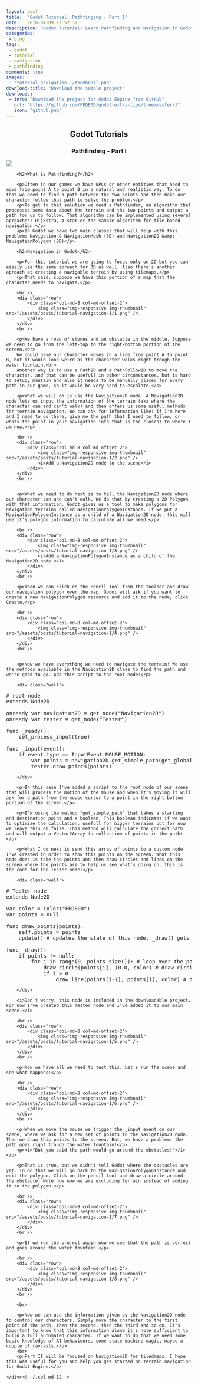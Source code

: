 ```yaml
---
layout: post
title:  "Godot Tutorial: Pathfinging - Part 1"
date:   2016-04-09 12:52:32
description: "Godot Tutorial: Learn Pathfinding and Navigation in Godot Engine. A small tutorial and a project available for download."
categories:
 - blog
tags:
 - godot
 - tutorial
 - navigation
 - pathfinding
comments: true
images:
 - "tutorial-navigation-1/thumbnail.png"
download-title: "Download the sample project"
downloads:
 - info: "Download the project for Godot Engine from GitHub"
   url: "https://github.com/FEDE0D/godot-extra-tips/tree/master/3"
   icon: "github.png" 
---
```


<div style="text-align:center;">
	<h2>Godot Tutorials</h2>
	<h3>Pathfinding - Part I</h3>
</div>
<!--more-->

<img class="img img-responsive" src="/assets/posts/tutorial-navigation-1/thumbnail.png" />

<div class="row">
	<div class="col-md-12 img-gallery-make">

		<h2>What is Pathfinding?</h2>

		<p>Often in our games we have NPCs or other entities that need to move from point A to point B in a natural and realistic way. To do that we need to find a path between the two points and then make our character follow that path to solve the problem.</p>
		<p>To get to that solution we need a Pathfinder, an algorithm that processes some data about the terrain and the two points and output a path for us to follow. That algorithm can be implemented using several aproaches: Dijkstra, A-star or the sample algorithm for tile-based navigation.</p>
		<p>In Godot we have two main classes that will help with this problem: Navigation & NavigationMesh (3D) and Navigation2D &amp; NavigationPolygon (2D)</p>

		<h2>Navigation in Godot</h2>

		<p>For this tutorial we are going to focus only on 2D but you can easily use the same aproach for 3D as well. Also there's another aproach at creating a navigable terrain by using tilemaps.</p>
		<p>That said, suppose we have this portion of a map that the character needs to navigate.</p>

		<br />
		<div class="row">
			<div class="col-md-8 col-md-offset-2">
				<img class="img-responsive img-thumbnail" src="/assets/posts/tutorial-navigation-1/1.png" />
			</div>
		</div>
		<br />

		<p>We have a road of stones and an obstacle in the middle. Suppose we need to go from the left-top to the right-bottom portion of the screen.<br>
		We could have our character moves in a line from point A to point B, but it would look weird as the character walks right trough the water fountain.<br>
		Another way is to use a Path2D and a PathFollow2D to move the character, and that can be usefull in other circumstances, but is hard to setup, mantain and also it needs to be manually placed for every path in our game, so it would be very hard to escalate.</p>

		<p>What we will do is use the Navigation2D node. A Navigation2D node lets us input the information of the terrain (aka where the character can and can't walk) and then offers us some useful methods for terrain navigation. We can ask for information like: if I'm here and I need to go there, give me the path that I need to follow, or whats the point in your navigation info that is the closest to where I am now.</p>

		<br />
		<div class="row">
			<div class="col-md-8 col-md-offset-2">
				<img class="img-responsive img-thumbnail" src="/assets/posts/tutorial-navigation-1/2.png" />
				<i>Add a Navigation2D node to the scene</i>
			</div>
		</div>
		<br />


		<p>What we need to do next is to tell the Navigation2D node where our character can and can't walk. We do that by creating a 2D Polygon with that information. Godot gives us a tool to make polygons for navigation terrains called NavigationPolygonInstance. If we put a NavigationPolygonInstance as a child of a Navigation2D node, this will use it's polygon information to calculate all we need.</p>

		<br />
		<div class="row">
			<div class="col-md-8 col-md-offset-2">
				<img class="img-responsive img-thumbnail" src="/assets/posts/tutorial-navigation-1/3.png" />
				<i>Add a NavigationPolygonInstance as a child of the Navigation2D node.</i>
			</div>
		</div>
		<br />

		<p>Then we can click on the Pencil Tool from the toolbar and draw our navigation polygon over the map. Godot will ask if you want to create a new NavigationPolygon resource and add it to the node, click Create.</p>

		<br />
		<div class="row">
			<div class="col-md-8 col-md-offset-2">
				<img class="img-responsive img-thumbnail" src="/assets/posts/tutorial-navigation-1/4.png" />
			</div>
		</div>
		<br />


		<p>Now we have everything we need to navigate the terrain! We use the methods available in the Navigation2D class to find the path and we're good to go. Add this script to the root node:</p>

		<div class="well">
<pre>
# root node
extends Node2D

onready var navigation2D = get_node("Navigation2D")
onready var tester = get_node("Tester")

func _ready():
	set_process_input(true)

func _input(event):
	if event.type == InputEvent.MOUSE_MOTION:
		var points = navigation2D.get_simple_path(get_global_mouse_pos(), Vector2(760, 560), false)
		tester.draw_points(points)
</pre>
		</div>

		<p>In this case I've added a script to the root node of our scene that will process the motion of the mouse and when it's moving it will ask for a path from the mouse cursor to a point in the right-bottom portion of the screen.</p>

		<p>I'm using the method "get_simple_path" that takes a starting and destination point and a boolean. This boolean indicates if we want to optimize the calculation, usefull for bigger terrains but for now we leave this on false. This method will calculate the correct path and will output a Vector2Array (a collection of points in the path).</p>

		<p>What I do next is send this array of points to a custom node I've created in order to show this points on the screen. What this node does is take the points and then draw circles and lines on the screen where the points are to help us see what's going on. This is the code for the Tester node:</p>

		<div class="well">
<pre>
# Tester node
extends Node2D

var color = Color("FEDE0D")
var points = null

func draw_points(points):
	self.points = points
	update() # updates the state of this node, _draw() gets called

func _draw():
	if points != null:
		for i in range(0, points.size()): # loop over the points
			draw_circle(points[i], 10.0, color) # draw circle
			if i > 0:
				draw_line(points[i-1], points[i], color) # draw lines
</pre>
		</div>

		<i>Don't worry, this node is included in the downloadable project. For now I've created this Tester node and I've added it to our main scene.</i>

		<br />
		<div class="row">
			<div class="col-md-8 col-md-offset-2">
				<img class="img-responsive img-thumbnail" src="/assets/posts/tutorial-navigation-1/5.png" />
			</div>
		</div>
		<br />

		<p>Now we have all we need to test this. Let's run the scene and see what happens:</p>

		<br />
		<div class="row">
			<div class="col-md-8 col-md-offset-2">
				<img class="img-responsive img-thumbnail" src="/assets/posts/tutorial-navigation-1/6.png" />
			</div>
		</div>
		<br />

		<p>When we move the mouse we trigger the _input event on our scene, where we ask for a new set of points to the Navigation2D node. Then we draw this points to the screen. But, we have a problem: the path goes right trough the water fountain!</p>
		<p><i>"But you said the path would go around the obstacles!"</i></p>

		<p>That is true, but we didn't tell Godot where the obstacles are yet. To do that we will go back to the NavigationPolygonInstance and edit the polygon. Click on the pencil tool and draw a circle around the obstacle. Note how now we are excluding terrain instead of adding it to the polygon.</p>

		<br />
		<div class="row">
			<div class="col-md-8 col-md-offset-2">
				<img class="img-responsive img-thumbnail" src="/assets/posts/tutorial-navigation-1/7.png" />
			</div>
		</div>
		<br />

		<p>If we run the project again now we see that the path is correct and goes around the water fountain.</p>

		<br />
		<div class="row">
			<div class="col-md-8 col-md-offset-2">
				<img class="img-responsive img-thumbnail" src="/assets/posts/tutorial-navigation-1/8.png" />
			</div>
		</div>
		<br />
		
		<br>

		<p>Now we can use the information given by the Navigation2D node to control our characters. Simply move the character to the first point of the path, then the second, then the third and so on. It's important to know that this information alone it's note sufficient to build a full automated character. If we want to do that we need some basic knowledge of AI behaviours, some state-machine magic, maybe a couple of raycasts.</p>
		<br>
		<p>Part II will be focused on Navigation2D for tiledmaps. I hope this was useful for you and help you get started on terrain navigation for Godot Engine.</p>

	</div><!--/.col-md-12-->
</div><!--/.row-->


